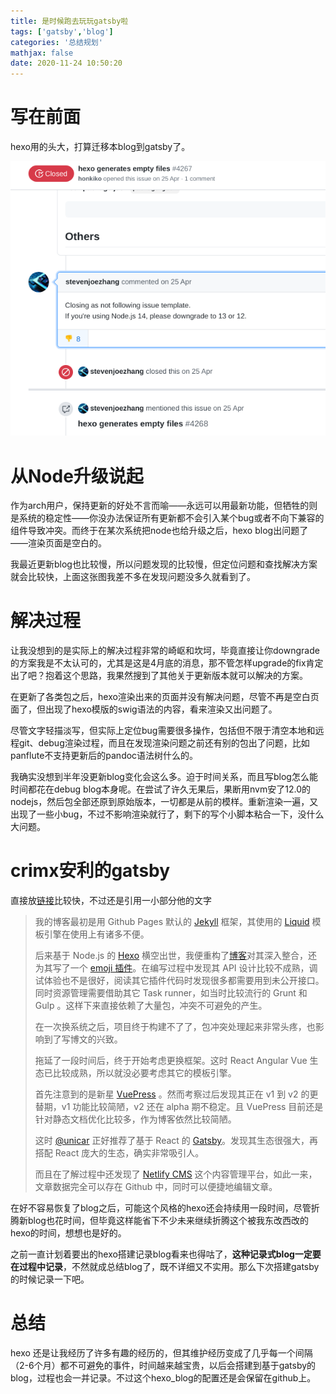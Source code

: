 ```yaml
---
title: 是时候跑去玩玩gatsby啦
tags: ['gatsby','blog']
categories: '总结规划'
mathjax: false
date: 2020-11-24 10:50:20
---
```


# 写在前面

hexo用的头大，打算迁移本blog到gatsby了。

![不作评论](trying-gatsby/image-20201124112336169.png)

<!-- more -->

# 从Node升级说起

作为arch用户，保持更新的好处不言而喻——永远可以用最新功能，但牺牲的则是系统的稳定性——你没办法保证所有更新都不会引入某个bug或者不向下兼容的组件导致冲突。而终于在某次系统把node也给升级之后，hexo blog出问题了——渲染页面是空白的。

我最近更新blog也比较慢，所以问题发现的比较慢，但定位问题和查找解决方案就会比较快，上面这张图我差不多在发现问题没多久就看到了。

# 解决过程

让我没想到的是实际上的解决过程非常的崎岖和坎坷，毕竟直接让你downgrade的方案我是不太认可的，尤其是这是4月底的消息，那不管怎样upgrade的fix肯定出了吧？抱着这个思路，我果然搜到了其他关于更新版本就可以解决的方案。

在更新了各类包之后，hexo渲染出来的页面并没有解决问题，尽管不再是空白页面了，但出现了hexo模版的swig语法的内容，看来渲染又出问题了。

尽管文字轻描淡写，但实际上定位bug需要很多操作，包括但不限于清空本地和远程git、debug渲染过程，而且在发现渲染问题之前还有别的包出了问题，比如panflute不支持更新后的pandoc语法树什么的。

我确实没想到半年没更新blog变化会这么多。迫于时间关系，而且写blog怎么能时间都花在debug blog本身呢。在尝试了许久无果后，果断用nvm安了12.0的nodejs，然后包全部还原到原始版本，一切都是从前的模样。重新渲染一遍，又出现了一些小bug，不过不影响渲染就行了，剩下的写个小脚本粘合一下，没什么大问题。

# crimx安利的gatsby

直接放[链接](https://blog.crimx.com/2019/04/18/%E6%90%AD%E5%BB%BA-gatsby-%E5%8D%9A%E5%AE%A2%E4%B8%80%EF%BC%9A%E4%B8%BA%E4%BB%80%E4%B9%88%E9%80%89-gatsby/#%E4%B8%BA%E4%BB%80%E4%B9%88%E9%80%89-gatsby)比较快，不过还是引用一小部分他的文字

> 我的博客最初是用 Github Pages 默认的 [Jekyll](https://jekyllrb.com/) 框架，其使用的 [Liquid](https://shopify.github.io/liquid/) 模板引擎在使用上有诸多不便。
>
> 后来基于 Node.js 的 [Hexo](https://hexo.io/) 横空出世，我便重构了[博客](https://blog2018.crimx.com/)对其深入整合，还为其写了一个 [emoji 插件](https://github.com/crimx/hexo-filter-github-emojis)。在编写过程中发现其 API 设计比较不成熟，调试体验也不是很好，阅读其它插件代码时发现很多都需要用到未公开接口。同时资源管理需要借助其它 Task runner，如当时比较流行的 Grunt 和 Gulp 。这样下来直接依赖了大量包，冲突不可避免的产生。
>
> 在一次换系统之后，项目终于构建不了了，包冲突处理起来非常头疼，也影响到了写博文的兴致。
>
> 拖延了一段时间后，终于开始考虑更换框架。这时 React Angular Vue 生态已比较成熟，所以就没必要考虑其它的模板引擎。
>
> 首先注意到的是新星 [VuePress](https://vuepress.vuejs.org/) 。然而考察过后发现其正在 v1 到 v2 的更替期，v1 功能比较简陋，v2 还在 alpha 期不稳定。且 VuePress 目前还是针对静态文档优化比较多，作为博客依然比较简陋。
>
> 这时 [@unicar](https://twitter.com/unicar9) 正好推荐了基于 React 的 [Gatsby](https://www.gatsbyjs.org/)。发现其生态很强大，再搭配 React 庞大的生态，确实非常吸引人。
>
> 而且在了解过程中还发现了 [Netlify CMS](https://netlifycms.org/) 这个内容管理平台，如此一来，文章数据完全可以存在 Github 中，同时可以便捷地编辑文章。

在好不容易恢复了blog之后，可能这个风格的hexo还会持续用一段时间，尽管折腾新blog也花时间，但毕竟这样能省下不少未来继续折腾这个被我东改西改的hexo的时间，想想也是好的。

之前一直计划着要出的hexo搭建记录blog看来也得咕了，**这种记录式blog一定要在过程中记录**，不然就成总结blog了，既不详细又不实用。那么下次搭建gatsby的时候记录一下吧。

# 总结

hexo 还是让我经历了许多有趣的经历的，但其维护经历变成了几乎每一个间隔（2-6个月）都不可避免的事件，时间越来越宝贵，以后会搭建到基于gatsby的blog，过程也会一并记录。不过这个hexo_blog的配置还是会保留在github上。

